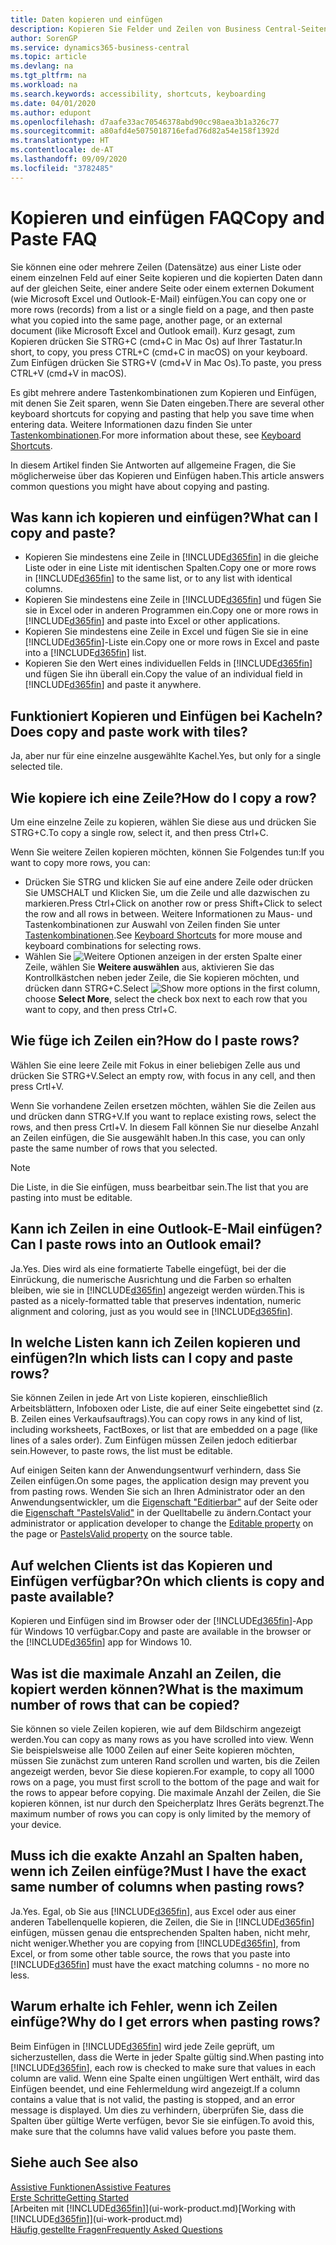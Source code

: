 ```yaml
---
title: Daten kopieren und einfügen
description: Kopieren Sie Felder und Zeilen von Business Central-Seiten und fügen Sie sie an anderer Stelle ein
author: SorenGP
ms.service: dynamics365-business-central
ms.topic: article
ms.devlang: na
ms.tgt_pltfrm: na
ms.workload: na
ms.search.keywords: accessibility, shortcuts, keyboarding
ms.date: 04/01/2020
ms.author: edupont
ms.openlocfilehash: d7aafe33ac70546378abd90cc98aea3b1a326c77
ms.sourcegitcommit: a80afd4e5075018716efad76d82a54e158f1392d
ms.translationtype: HT
ms.contentlocale: de-AT
ms.lasthandoff: 09/09/2020
ms.locfileid: "3782485"
---
```

# <a name="copy-and-paste-faq"></a><span data-ttu-id="185b9-103">Kopieren und einfügen FAQ</span><span class="sxs-lookup"><span data-stu-id="185b9-103">Copy and Paste FAQ</span></span>
<span data-ttu-id="185b9-104">Sie können eine oder mehrere Zeilen (Datensätze) aus einer Liste oder einem einzelnen Feld auf einer Seite kopieren und die kopierten Daten dann auf der gleichen Seite, einer andere Seite oder einem externen Dokument (wie Microsoft Excel und Outlook-E-Mail) einfügen.</span><span class="sxs-lookup"><span data-stu-id="185b9-104">You can copy one or more rows (records) from a list or a single field on a page, and then paste what you copied into the same page, another page, or an external document (like Microsoft Excel and Outlook email).</span></span> <span data-ttu-id="185b9-105">Kurz gesagt, zum Kopieren drücken Sie STRG+C (cmd+C in Mac Os) auf Ihrer Tastatur.</span><span class="sxs-lookup"><span data-stu-id="185b9-105">In short, to copy, you press CTRL+C (cmd+C in macOS) on your keyboard.</span></span> <span data-ttu-id="185b9-106">Zum Einfügen drücken Sie STRG+V (cmd+V in Mac Os).</span><span class="sxs-lookup"><span data-stu-id="185b9-106">To paste, you press CTRL+V (cmd+V in macOS).</span></span>

<span data-ttu-id="185b9-107">Es gibt mehrere andere Tastenkombinationen zum Kopieren und Einfügen, mit denen Sie Zeit sparen, wenn Sie Daten eingeben.</span><span class="sxs-lookup"><span data-stu-id="185b9-107">There are several other keyboard shortcuts for copying and pasting that help you save time when entering data.</span></span> <span data-ttu-id="185b9-108">Weitere Informationen dazu finden Sie unter [Tastenkombinationen](keyboard-shortcuts.md#CopyRows).</span><span class="sxs-lookup"><span data-stu-id="185b9-108">For more information about these, see [Keyboard Shortcuts](keyboard-shortcuts.md#CopyRows).</span></span>

<span data-ttu-id="185b9-109">In diesem Artikel finden Sie Antworten auf allgemeine Fragen, die Sie möglicherweise über das Kopieren und Einfügen haben.</span><span class="sxs-lookup"><span data-stu-id="185b9-109">This article answers common questions you might have about copying and pasting.</span></span>  

## <a name="what-can-i-copy-and-paste"></a><span data-ttu-id="185b9-110">Was kann ich kopieren und einfügen?</span><span class="sxs-lookup"><span data-stu-id="185b9-110">What can I copy and paste?</span></span>
- <span data-ttu-id="185b9-111">Kopieren Sie mindestens eine Zeile in [!INCLUDE[d365fin](includes/d365fin_md.md)] in die gleiche Liste oder in eine Liste mit identischen Spalten.</span><span class="sxs-lookup"><span data-stu-id="185b9-111">Copy one or more rows in [!INCLUDE[d365fin](includes/d365fin_md.md)] to the same list, or to any list with identical columns.</span></span>
- <span data-ttu-id="185b9-112">Kopieren Sie mindestens eine Zeile in [!INCLUDE[d365fin](includes/d365fin_md.md)] und fügen Sie sie in Excel oder in anderen Programmen ein.</span><span class="sxs-lookup"><span data-stu-id="185b9-112">Copy one or more rows in [!INCLUDE[d365fin](includes/d365fin_md.md)] and paste into Excel or other applications.</span></span>
- <span data-ttu-id="185b9-113">Kopieren Sie mindestens eine Zeile in Excel und fügen Sie sie in eine [!INCLUDE[d365fin](includes/d365fin_md.md)]-Liste ein.</span><span class="sxs-lookup"><span data-stu-id="185b9-113">Copy one or more rows in Excel and paste into a [!INCLUDE[d365fin](includes/d365fin_md.md)] list.</span></span>
- <span data-ttu-id="185b9-114">Kopieren Sie den Wert eines individuellen Felds in [!INCLUDE[d365fin](includes/d365fin_md.md)] und fügen Sie ihn überall ein.</span><span class="sxs-lookup"><span data-stu-id="185b9-114">Copy the value of an individual field in [!INCLUDE[d365fin](includes/d365fin_md.md)] and paste it anywhere.</span></span>

## <a name="does-copy-and-paste-work-with-tiles"></a><span data-ttu-id="185b9-115">Funktioniert Kopieren und Einfügen bei Kacheln?</span><span class="sxs-lookup"><span data-stu-id="185b9-115">Does copy and paste work with tiles?</span></span>
<span data-ttu-id="185b9-116">Ja, aber nur für eine einzelne ausgewählte Kachel.</span><span class="sxs-lookup"><span data-stu-id="185b9-116">Yes, but only for a single selected tile.</span></span>

## <a name="how-do-i-copy-a-row"></a><span data-ttu-id="185b9-117">Wie kopiere ich eine Zeile?</span><span class="sxs-lookup"><span data-stu-id="185b9-117">How do I copy a row?</span></span>
<span data-ttu-id="185b9-118">Um eine einzelne Zeile zu kopieren, wählen Sie diese aus und drücken Sie STRG+C.</span><span class="sxs-lookup"><span data-stu-id="185b9-118">To copy a single row, select it, and then press Ctrl+C.</span></span>

<span data-ttu-id="185b9-119">Wenn Sie weitere Zeilen kopieren möchten, können Sie Folgendes tun:</span><span class="sxs-lookup"><span data-stu-id="185b9-119">If you want to copy more rows, you can:</span></span>
- <span data-ttu-id="185b9-120">Drücken Sie STRG und klicken Sie auf eine andere Zeile oder drücken Sie UMSCHALT und Klicken Sie, um die Zeile und alle dazwischen zu markieren.</span><span class="sxs-lookup"><span data-stu-id="185b9-120">Press Ctrl+Click on another row or press Shift+Click to select the row and all rows in between.</span></span> <span data-ttu-id="185b9-121">Weitere Informationen zu Maus- und Tastenkombinationen zur Auswahl von Zeilen finden Sie unter [Tastenkombinationen](keyboard-shortcuts.md#CopyRows).</span><span class="sxs-lookup"><span data-stu-id="185b9-121">See [Keyboard Shortcuts](keyboard-shortcuts.md#CopyRows) for more mouse and keyboard combinations for selecting rows.</span></span>
- <span data-ttu-id="185b9-122">Wählen Sie ![Weitere Optionen anzeigen](media/show-more-options-icon.png "Symbol „Weitere Optionen anzeigen“") in der ersten Spalte einer Zeile, wählen Sie **Weitere auswählen** aus, aktivieren Sie das Kontrollkästchen neben jeder Zeile, die Sie kopieren möchten, und drücken dann STRG+C.</span><span class="sxs-lookup"><span data-stu-id="185b9-122">Select ![Show more options](media/show-more-options-icon.png "Show more options icon") in the first column, choose **Select More**, select the check box next to each row that you want to copy, and then press Ctrl+C.</span></span>

## <a name="how-do-i-paste-rows"></a><span data-ttu-id="185b9-123">Wie füge ich Zeilen ein?</span><span class="sxs-lookup"><span data-stu-id="185b9-123">How do I paste rows?</span></span>
<span data-ttu-id="185b9-124">Wählen Sie eine leere Zeile mit Fokus in einer beliebigen Zelle aus und drücken Sie STRG+V.</span><span class="sxs-lookup"><span data-stu-id="185b9-124">Select an empty row, with focus in any cell, and then press Crtl+V.</span></span>

<span data-ttu-id="185b9-125">Wenn Sie vorhandene Zeilen ersetzen möchten, wählen Sie die Zeilen aus und drücken dann STRG+V.</span><span class="sxs-lookup"><span data-stu-id="185b9-125">If you want to replace existing rows, select the rows, and then press Crtl+V.</span></span> <span data-ttu-id="185b9-126">In diesem Fall können Sie nur dieselbe Anzahl an Zeilen einfügen, die Sie ausgewählt haben.</span><span class="sxs-lookup"><span data-stu-id="185b9-126">In this case, you can only paste the same number of rows that you selected.</span></span>

> [!NOTE]
> <span data-ttu-id="185b9-127">Die Liste, in die Sie einfügen, muss bearbeitbar sein.</span><span class="sxs-lookup"><span data-stu-id="185b9-127">The list that you are pasting into must be editable.</span></span>

<!-- Rows are pasted directly where your cursor is located. If you paste into an empty line, any existing subsequent lines will be moved after the pasted lines. If you paste into an existing line or lines, this will be overwritten.-->

## <a name="can-i-paste-rows-into-an-outlook-email"></a><span data-ttu-id="185b9-128">Kann ich Zeilen in eine Outlook-E-Mail einfügen?</span><span class="sxs-lookup"><span data-stu-id="185b9-128">Can I paste rows into an Outlook email?</span></span>
<span data-ttu-id="185b9-129">Ja.</span><span class="sxs-lookup"><span data-stu-id="185b9-129">Yes.</span></span> <span data-ttu-id="185b9-130">Dies wird als eine formatierte Tabelle eingefügt, bei der die Einrückung, die numerische Ausrichtung und die Farben so erhalten bleiben, wie sie in [!INCLUDE[d365fin](includes/d365fin_md.md)] angezeigt werden würden.</span><span class="sxs-lookup"><span data-stu-id="185b9-130">This is pasted as a nicely-formatted table that preserves indentation, numeric alignment and coloring, just as you would see in [!INCLUDE[d365fin](includes/d365fin_md.md)].</span></span>

## <a name="in-which-lists-can-i-copy-and-paste-rows"></a><span data-ttu-id="185b9-131">In welche Listen kann ich Zeilen kopieren und einfügen?</span><span class="sxs-lookup"><span data-stu-id="185b9-131">In which lists can I copy and paste rows?</span></span>
<span data-ttu-id="185b9-132">Sie können Zeilen in jede Art von Liste kopieren, einschließlich Arbeitsblättern, Infoboxen oder Liste, die auf einer Seite eingebettet sind (z. B. Zeilen eines Verkaufsauftrags).</span><span class="sxs-lookup"><span data-stu-id="185b9-132">You can copy rows in any kind of list, including worksheets, FactBoxes, or list that are embedded on a page (like lines of a sales order).</span></span> <span data-ttu-id="185b9-133">Zum Einfügen müssen Zeilen jedoch editierbar sein.</span><span class="sxs-lookup"><span data-stu-id="185b9-133">However, to paste rows, the list must be editable.</span></span>

<span data-ttu-id="185b9-134">Auf einigen Seiten kann der Anwendungsentwurf verhindern, dass Sie Zeilen einfügen.</span><span class="sxs-lookup"><span data-stu-id="185b9-134">On some pages, the application design may prevent you from pasting rows.</span></span> <span data-ttu-id="185b9-135">Wenden Sie sich an Ihren Administrator oder an den Anwendungsentwickler, um die [Eigenschaft "Editierbar"](/dynamics365/business-central/dev-itpro/developer/properties/devenv-editable-property) auf der Seite oder die [Eigenschaft "PasteIsValid"](/dynamics365/business-central/dev-itpro/developer/properties/devenv-pasteisvalid-property) in der Quelltabelle zu ändern.</span><span class="sxs-lookup"><span data-stu-id="185b9-135">Contact your administrator or application developer to change the [Editable property](/dynamics365/business-central/dev-itpro/developer/properties/devenv-editable-property) on the page or [PasteIsValid property](/dynamics365/business-central/dev-itpro/developer/properties/devenv-pasteisvalid-property) on the source table.</span></span>

## <a name="on-which-clients-is-copy-and-paste-available"></a><span data-ttu-id="185b9-136">Auf welchen Clients ist das Kopieren und Einfügen verfügbar?</span><span class="sxs-lookup"><span data-stu-id="185b9-136">On which clients is copy and paste available?</span></span>
<span data-ttu-id="185b9-137">Kopieren und Einfügen sind im Browser oder der [!INCLUDE[d365fin](includes/d365fin_md.md)]-App für Windows 10 verfügbar.</span><span class="sxs-lookup"><span data-stu-id="185b9-137">Copy and paste are available in the browser or the [!INCLUDE[d365fin](includes/d365fin_md.md)] app for Windows 10.</span></span>

## <a name="what-is-the-maximum-number-of-rows-that-can-be-copied"></a><span data-ttu-id="185b9-138">Was ist die maximale Anzahl an Zeilen, die kopiert werden können?</span><span class="sxs-lookup"><span data-stu-id="185b9-138">What is the maximum number of rows that can be copied?</span></span>
<span data-ttu-id="185b9-139">Sie können so viele Zeilen kopieren, wie auf dem Bildschirm angezeigt werden.</span><span class="sxs-lookup"><span data-stu-id="185b9-139">You can copy as many rows as you have scrolled into view.</span></span> <span data-ttu-id="185b9-140">Wenn Sie beispielsweise alle 1000 Zeilen auf einer Seite kopieren möchten, müssen Sie zunächst zum unteren Rand scrollen und warten, bis die Zeilen angezeigt werden, bevor Sie diese kopieren.</span><span class="sxs-lookup"><span data-stu-id="185b9-140">For example, to copy all 1000 rows on a page, you must first scroll to the bottom of the page and wait for the rows to appear before copying.</span></span> <span data-ttu-id="185b9-141">Die maximale Anzahl der Zeilen, die Sie kopieren können, ist nur durch den Speicherplatz Ihres Geräts begrenzt.</span><span class="sxs-lookup"><span data-stu-id="185b9-141">The maximum number of rows you can copy is only limited by the memory of your device.</span></span>

## <a name="must-i-have-the-exact-same-number-of-columns-when-pasting-rows"></a><span data-ttu-id="185b9-142">Muss ich die exakte Anzahl an Spalten haben, wenn ich Zeilen einfüge?</span><span class="sxs-lookup"><span data-stu-id="185b9-142">Must I have the exact same number of columns when pasting rows?</span></span>
<span data-ttu-id="185b9-143">Ja.</span><span class="sxs-lookup"><span data-stu-id="185b9-143">Yes.</span></span> <span data-ttu-id="185b9-144">Egal, ob Sie aus [!INCLUDE[d365fin](includes/d365fin_md.md)], aus Excel oder aus einer anderen Tabellenquelle kopieren, die Zeilen, die Sie in [!INCLUDE[d365fin](includes/d365fin_md.md)] einfügen, müssen genau die entsprechenden Spalten haben, nicht mehr, nicht weniger.</span><span class="sxs-lookup"><span data-stu-id="185b9-144">Whether you are copying from [!INCLUDE[d365fin](includes/d365fin_md.md)], from Excel, or from some other table source, the rows that you paste into [!INCLUDE[d365fin](includes/d365fin_md.md)] must have the exact matching columns - no more no less.</span></span>

## <a name="why-do-i-get-errors-when-pasting-rows"></a><span data-ttu-id="185b9-145">Warum erhalte ich Fehler, wenn ich Zeilen einfüge?</span><span class="sxs-lookup"><span data-stu-id="185b9-145">Why do I get errors when pasting rows?</span></span>
<span data-ttu-id="185b9-146">Beim Einfügen in [!INCLUDE[d365fin](includes/d365fin_md.md)] wird jede Zeile geprüft, um sicherzustellen, dass die Werte in jeder Spalte gültig sind.</span><span class="sxs-lookup"><span data-stu-id="185b9-146">When pasting into [!INCLUDE[d365fin](includes/d365fin_md.md)], each row is checked to make sure that values in each column are valid.</span></span> <span data-ttu-id="185b9-147">Wenn eine Spalte einen ungültigen Wert enthält, wird das Einfügen beendet, und eine Fehlermeldung wird angezeigt.</span><span class="sxs-lookup"><span data-stu-id="185b9-147">If a column contains a value that is not valid, the pasting is stopped, and an error message is displayed.</span></span> <span data-ttu-id="185b9-148">Um dies zu verhindern, überprüfen Sie, dass die Spalten über gültige Werte verfügen, bevor Sie sie einfügen.</span><span class="sxs-lookup"><span data-stu-id="185b9-148">To avoid this, make sure that the columns have valid values before you paste them.</span></span>


## <a name="see-also"></a><span data-ttu-id="185b9-149">Siehe auch </span><span class="sxs-lookup"><span data-stu-id="185b9-149">See also</span></span>
[<span data-ttu-id="185b9-150">Assistive Funktionen</span><span class="sxs-lookup"><span data-stu-id="185b9-150">Assistive Features</span></span>](ui-accessibility.md)  
[<span data-ttu-id="185b9-151">Erste Schritte</span><span class="sxs-lookup"><span data-stu-id="185b9-151">Getting Started</span></span>](product-get-started.md)  
<span data-ttu-id="185b9-152">[Arbeiten mit [!INCLUDE[d365fin](includes/d365fin_md.md)]](ui-work-product.md)</span><span class="sxs-lookup"><span data-stu-id="185b9-152">[Working with [!INCLUDE[d365fin](includes/d365fin_md.md)]](ui-work-product.md)</span></span>  
[<span data-ttu-id="185b9-153">Häufig gestellte Fragen</span><span class="sxs-lookup"><span data-stu-id="185b9-153">Frequently Asked Questions</span></span>](across-faq.md)  
